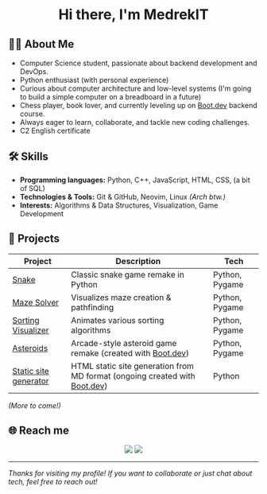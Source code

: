 <!-- Profile README for MedrekIT -->

<h1 align="center">Hi there, I'm MedrekIT</h1>

## 👨‍💻 About Me

- Computer Science student, passionate about backend development and DevOps.
- Python enthusiast (with personal experience)<!--, also learning Go for backend and some DevOps basics.-->
- Curious about computer architecture and low-level systems (I'm going to build a simple computer on a breadboard in a future)
- Chess player, book lover, and currently leveling up on [Boot.dev](https://boot.dev/) backend course.
- Always eager to learn, collaborate, and tackle new coding challenges.
- C2 English certificate

## 🛠️ Skills

- **Programming languages:** Python, C++, JavaScript, HTML, CSS, (a bit of SQL<!--, and learning Go-->)
- **Technologies & Tools:** Git & GitHub, Neovim, Linux _(Arch btw.)_
- **Interests:** Algorithms & Data Structures, Visualization, Game Development

## 🚩 Projects

| Project                                                                     | Description                                                                                     | Tech              |
|-----------------------------------------------------------------------------|-------------------------------------------------------------------------------------------------|-------------------|
| [Snake](https://github.com/MedrekIT/Snake/)                                 | Classic snake game remake in Python                                                             | Python, Pygame    |
| [Maze Solver](https://github.com/MedrekIT/Maze-solver/)                     | Visualizes maze creation & pathfinding                                                          | Python, Pygame    |
| [Sorting Visualizer](https://github.com/MedrekIT/Sorting-algorithms)        | Animates various sorting algorithms                                                             | Python, Pygame    |
| [Asteroids](https://github.com/MedrekIT/asteroids/)                         | Arcade-style asteroid game remake (created with [Boot.dev](https://boot.dev/))                  | Python, Pygame    |
| [Static site generator](https://github.com/MedrekIT/static-site-generator/) | HTML static site generation from MD format (ongoing created with [Boot.dev](https://boot.dev/)) | Python            |

*(More to come!)*

## 🌐 Reach me

<p align="center">
  <a href="https://www.linkedin.com/in/d-medrek/"><img src="https://img.shields.io/badge/LinkedIn-0077B5?style=flat&logo=linkedin&logoColor=white"/></a>
  <a href="mailto:dan.2-300@wp.pl"><img src="https://img.shields.io/badge/Email-EA4335?style=flat&logo=gmail&logoColor=white"/></a>
</p>

---

*Thanks for visiting my profile! If you want to collaborate or just chat about tech, feel free to reach out!*
